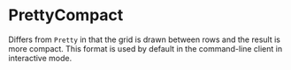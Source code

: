 # PrettyCompact

Differs from `Pretty` in that the grid is drawn between rows and the result is more compact.
This format is used by default in the command-line client in interactive mode.

